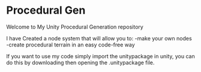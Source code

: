 # Procedural Gen
Welcome to My Unity Procedural Generation repository

I have Created a node system that will allow you to:
-make your own nodes 
-create procedural terrain in an easy code-free way 

If you want to use my code simply import the unitypackage in unity, you can do this by downloading then opening the .unitypackage file.
